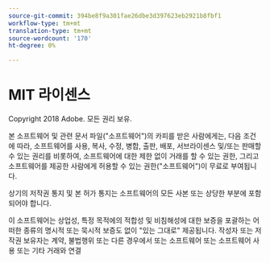 ```yaml
---
source-git-commit: 394be8f9a301fae26dbe3d397623eb2921b8fbf1
workflow-type: tm+mt
translation-type: tm+mt
source-wordcount: '170'
ht-degree: 0%

---
```

# MIT 라이센스

Copyright 2018 Adobe. 모든 권리 보유.

본 소프트웨어 및 관련 문서 파일(&quot;소프트웨어&quot;)의 카피를 받은 사람에게는, 다음 조건에 따라, 소프트웨어를 사용, 복사, 수정, 병합, 출판, 배포, 서브라이센스 및/또는 판매할 수 있는 권리를 비롯하여, 소프트웨어에 대한 제한 없이 거래를 할 수 있는 권한, 그리고 소프트웨어를 제공한 사람에게 허용할 수 있는 권한(&quot;소프트웨어&quot;)이 무료로 부여됩니다.

상기의 저작권 통지 및 본 허가 통지는 소프트웨어의 모든 사본 또는 상당한 부분에 포함되어야 합니다.

이 소프트웨어는 상업성, 특정 목적에의 적합성 및 비침해성에 대한 보증을 포괄하는 어떠한 종류의 명시적 또는 묵시적 보증도 없이 &quot;있는 그대로&quot; 제공됩니다. 작성자 또는 저작권 보유자는 계약, 불법행위 또는 다른 경우에서 또는 소프트웨어 또는 소프트웨어 사용 또는 기타 거래와 연결
